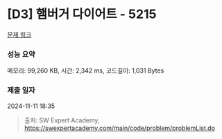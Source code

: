 # [D3] 햄버거 다이어트 - 5215 

[문제 링크](https://swexpertacademy.com/main/code/problem/problemDetail.do?contestProbId=AWT-lPB6dHUDFAVT) 

### 성능 요약

메모리: 99,260 KB, 시간: 2,342 ms, 코드길이: 1,031 Bytes

### 제출 일자

2024-11-11 18:35



> 출처: SW Expert Academy, https://swexpertacademy.com/main/code/problem/problemList.do